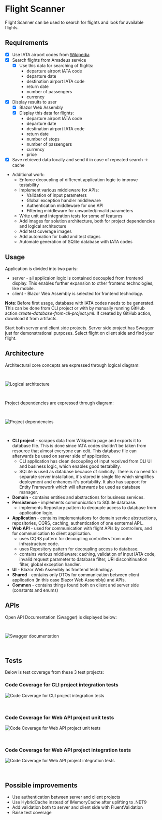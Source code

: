 # Flight Scanner
Flight Scanner can be used to search for flights and look for available flights.

## Requirements
* [x] Use IATA airport codes from [Wikipedia](https://en.wikipedia.org/wiki/List_of_airports_by_IATA_code:_A)
* [x] Search flights from Amadeus service
    * [x] Use this data for searching of flights:
        - departure airport IATA code
        - departure date
        - destination airport IATA code
        - return date
        - number of passengers
        - currency
* [x] Display results to user
    * [x] Blazor Web Assembly
    * [x] Display this data for flights:
        - departure airport IATA code
        - departure date
        - destination airport IATA code
        - return date
        - number of stops
        - number of passengers
        - currency
        - price
* [x] Save retrieved data locally and send it in case of repeated search -> cache
- Additional work:
    - Enforce decoupling of different application logic to improve testability
    - Implement various middleware for APIs:
        - Validation of input parameters
        - Global exception handler middleware
        - Authentication middleware for one API
        - Filtering middleware for unwanted/invalid parameters
    - Write unit and integration tests for some of features
    - Add images for solution architecture, both for project dependencies and logical architecture
    - Add test coverage images
    - Add automation for build and test stages
    - Automate generation of SQlite database with IATA codes

## Usage
Application is divided into two parts:
- server - all applicaion logic is contained decoupled from frontend display. This enables further expansion to other frontend technologies, like mobile.
- client - Blazor Web Assembly is selected for frontend technology.

**Note**: Before first usage, database with IATA codes needs to be generated. This can be done from CLI project or with by manually running GitHub action *create-database-from-cli-project.yml*. If created by GitHub action, download it from artifacts.

Start both server and client side projects. Server side project has Swagger just for demonstrational purposes. Select flight on client side and find your flight.

## Architecture
Architectural core concepts are expressed through logical diagram:

<br/>

![Logical architecture](documentation/images/architecture/logical-architecture.png)

<br/>

Project dependencies are expressed through diagram:

<br/>

![Project dependencies](documentation/images/architecture/project-dependencies.png)

<br/>

- **CLI project** - scrapes data from Wikipedia page and exports it to database file. This is done since IATA codes sholdn't be taken from resource that almost everyone can edit. This database file can afterwards be used on server side of application.
    - CLI application has clean decoupling of input received from CLI UI and business logic, which enables good testability.
    - SQLite is used as database because of simlicity. There is no need for separate server installation, it's stored in single file which simplifies deployment and enhances it's portability. It also has support for Entity Framework which will afterwards be used as database manager.
- **Domain** - contains entities and abstractions for business services.
- **Persistence** - implements communication to SQLite database.
    - implements Repository pattern to decouple access to database from application logic.
- **Application** - contains implementations for domain service abstractions, repositories, CQRS, caching, authentication of one exnternal API...
- **Web API** - used for communication with flight APIs by controllers, and for communication to client application.
    - uses CQRS pattern for decoupling controllers from outer infrastructure code.
    - uses Repository pattern for decoupling access to database.
    - contains various middleware: caching, validation of input IATA code, invalid request parameter to database filter, URI disconitinuation filter, global exception handler.
- **UI** - Blazor Web Assembly as frontend technology.
- **Shared** - contains only DTOs for communication between client application (in this case Blazor Web Assembly) and APIs.
- **Common** - contains things found both on client and server side (constants and enums)

## APIs
Open API Documentation (Swagger) is displayed below:

<br/>

![Swagger documentation](documentation/images/apis/apis-display-in-swagger.png)

<br/>

## Tests
Below is test coverage from these 3 test projects:

### Code Coverage for CLI project integration tests
![Code Coverage for CLI project integration tests](documentation/images/test-reports/CLI%20project%20-%20Integration%20tests.png)

<br/>

### Code Coverage for Web API project unit tests
![Code Coverage for Web API project unit tests](documentation/images/test-reports/WebApi%20project%20-%20Unit%20tests.png)

<br/>

### Code Coverage for Web API project integration tests
![Code Coverage for Web API project integration tests](documentation/images/test-reports/WebApi%20project%20-%20Integration%20tests.png)

<br/>

## Possible improvements
- Use authentication between server and client projects
- Use HybridCache instead of IMemoryCache after uplifting to .NET9
- Add validation both to server and client side with FluentValidation
- Raise test coverage